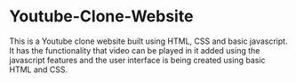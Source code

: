 # Youtube-Clone-Website
This is a Youtube clone website built using HTML, CSS and basic javascript. It has the functionality that video can be played in it added using the javascript features and the user interface is being created using  basic HTML and CSS.
